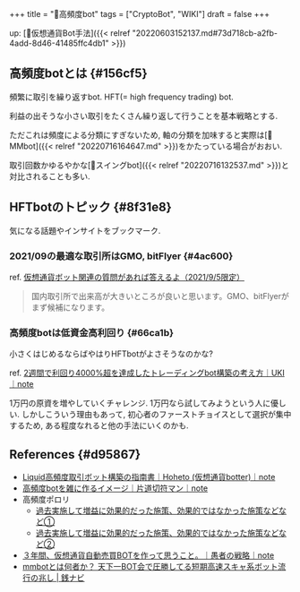 +++
title = "📝高頻度bot"
tags = ["CryptoBot", "WIKI"]
draft = false
+++

up: [🔖仮想通貨Bot手法]({{< relref "20220603152137.md#73d718cb-a2fb-4add-8d46-41485ffc4db1" >}})


## 高頻度botとは {#156cf5}

頻繁に取引を繰り返すbot. HFT(= high frequency trading) bot.

利益の出そうな小さい取引をたくさん繰り返して行うことを基本戦略とする.

ただこれは頻度による分類にすぎないため, 軸の分類を加味すると実際は[📝MMbot]({{< relref "20220716164647.md" >}})をかたっている場合がおおい.

取引回数かゆるやかな[📝スイングbot]({{< relref "20220716132537.md" >}})と対比されることも多い.


## HFTbotのトピック {#8f31e8}

気になる話題やインサイトをブックマーク.


### 2021/09の最適な取引所はGMO, bitFlyer {#4ac600}

ref. [仮想通貨ボット関連の質問があれば答えるよ（2021/9/5限定）](https://zenn.dev/link/comments/f25deacb834c96)

> 国内取引所で出来高が大きいところが良いと思います。GMO、bitFlyerがまず候補になります。


### 高頻度botは低資金高利回り {#66ca1b}

小さくはじめるならばやはりHFTbotがよさそうなのかな?

ref. [2週間で利回り4000%超を達成したトレーディングbot構築の考え方｜UKI｜note](https://note.com/uki_profit/n/n24a110c0a609)

1万円の原資を増やしていくチャレンジ. 1万円なら試してみようという人に優しい. しかしこういう理由もあって, 初心者のファーストチョイスとして選択が集中するため, ある程度なれると他の手法にいくのかも.


## References {#d95867}

-   [Liquid高頻度取引ボット構築の指南書｜Hoheto (仮想通貨botter)｜note](https://note.com/hht/n/n3c4765abac1c?magazine_key=m6ca0a3d216d3)
-   [高頻度botを雑に作るイメージ｜片道切符マン｜note](https://note.com/_and_go/n/nfa4f5672d65b?magazine_key=m411b4702af88)
-   高頻度ポロリ
    -   [過去実施して増益に効果的だった施策、効果的ではなかった施策などなど①](https://note.com/_and_go/n/nf2450f6239fe)
    -   [過去実施して増益に効果的だった施策、効果的ではなかった施策などなど②](https://note.com/_and_go/n/nbfb3f687b67d)
-   [３年間、仮想通貨自動売買BOTを作って思うこと。｜愚者の戦略｜note](https://note.com/memoran_yukiblog/n/nccb5a874005c)
-   [mmbotとは何者か？ 天下一BOT会で圧勝してる短期高速スキャ系ボット流行の兆し | 銭ナビ](https://number-x-value.com/656.html)
